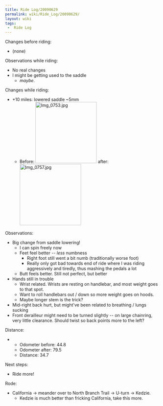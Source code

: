 ```yaml
---
title: Ride Log/20090629
permalink: wiki/Ride_Log/20090629/
layout: wiki
tags:
 -  Ride Log
---
```


Changes before riding:

-   (none)

Observations while riding:

-   No real changes
-   I might be getting used to the saddle
    -   *maybe*.

Changes while riding:

-   +10 miles: lowered saddle ~5mm
    -   Before:
        <img src="Img_0753.jpg" title="fig:Img_0753.jpg" alt="Img_0753.jpg" width="200" />
        after:
        <img src="Img_0757.jpg" title="fig:Img_0757.jpg" alt="Img_0757.jpg" width="200" />

Observations:

-   Big change from saddle lowering!
    -   I can spin freely now
    -   Feet feel better -- *less* numbness
        -   Right foot still went a bit numb (traditionally worse foot)
        -   Really only got bad towards end of ride where I was riding
            aggressively and tiredly, thus mashing the pedals a lot
    -   Butt feels better. Still not perfect, but better
-   Hands still in trouble
    -   Wrist related. Wrists are resting on handlebar, and most weight
        goes to that spot.
    -   Want to roll handlebars out / down so more weight goes on hoods.
    -   Maybe longer stem is the trick?
-   Mid-right back hurt, but might've been related to breathing / lungs
    sucking
-   Front derailleur might need to be turned slightly -- on large
    chainring, very little clearance. Should twist so back points more
    to the left?

Distance:

-   -   Odometer before: 44.8
    -   Odometer after: 79.5
    -   Distance: 34.7

Next steps:

-   Ride more!

Rode:

-   California -&gt; meander over to North Branch Trail -&gt; U-turn
    -&gt; Kedzie.
    -   Kedzie is much better than fricking California, take this more.

